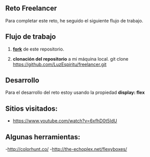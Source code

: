 ## Reto Freelancer

Para completar este reto, he seguido el siguiente flujo de trabajo.

## Flujo de trabajo

1.  [**fork**](https://gist.github.com/ivandevp/1de47ae69a5e139a6622d78c882e1f74)
   de este repositorio.

2. **clonación del repositorio** a mi máquina local.
   git clone https://github.com/LuzEspiritu/freelancer.git
 
## Desarrollo
Para el desarrollo del reto estoy usando la propiedad **display: flex**
  
## Sitios visitados:
- https://www.youtube.com/watch?v=6xfhD0t5IdU

## Algunas herramientas:
-http://colorhunt.co/
-http://the-echoplex.net/flexyboxes/
